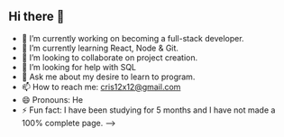 ## Hi there 👋

- 🔭 I’m currently working on becoming a full-stack developer.
- 🌱 I’m currently learning React, Node & Git.
- 👯 I’m looking to collaborate on project creation.
- 🤔 I’m looking for help with SQL
- 💬 Ask me about my desire to learn to program.
- 📫 How to reach me: cris12x12@gmail.com
- 😄 Pronouns: He
- ⚡ Fun fact: I have been studying for 5 months and I have not made a 100% complete page.
-->